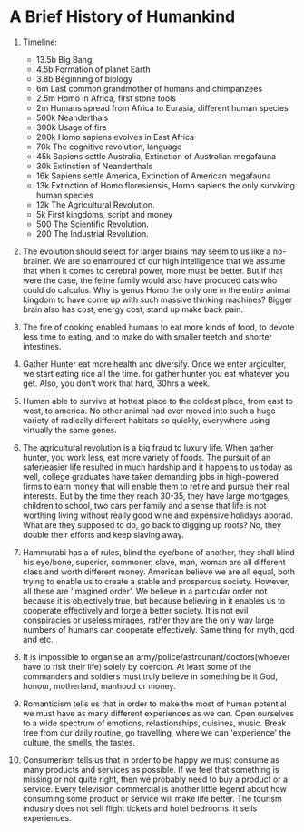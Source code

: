 # A Brief History of Humankind

1. Timeline:
    - 13.5b Big Bang
    - 4.5b Formation of planet Earth
    - 3.8b Beginning of biology
    - 6m Last common grandmother of humans and chimpanzees
    - 2.5m Homo in Africa, first stone tools
    - 2m Humans spread from Africa to Eurasia, different human species
    - 500k Neanderthals
    - 300k Usage of fire
    - 200k Homo sapiens evolves in East Africa
    - 70k The cognitive revolution, language
    - 45k Sapiens settle Australia, Extinction of Australian megafauna
    - 30k Extinction of Neanderthals
    - 16k Sapiens settle America, Extinction of American megafauna
    - 13k Extinction of Homo floresiensis, Homo sapiens the only surviving human species
    - 12k The Agricultural Revolution.
    - 5k First kingdoms, script and money
    - 500 The Scientific Revolution.
    - 200 The Industrial Revolution.
    
2. The evolution should select for larger brains may seem to us like a no-brainer. We are so enamoured of our high intelligence that we assume that when it comes to cerebral power, more must be better. But if that were the case, the feline family would also have produced cats who could do calculus. Why is genus Homo the only one in the entire animal kingdom to have come up with such massive thinking machines? Bigger brain also has cost, energy cost, stand up make back pain.
3. The fire of cooking enabled humans to eat more kinds of food, to devote less time to eating, and to make do with smaller teetch and shorter intestines.
4. Gather Hunter eat more health and diversify. Once we enter argiculter, we start eating rice all the time. for gather hunter you eat whatever you get. Also, you don't work that hard, 30hrs a week. 
5. Human able to survive at hottest place to the coldest place, from east to west, to america. No other animal had ever moved into such a huge variety of radically different habitats so quickly, everywhere using virtually the same genes. 
6. The agricultural revolution is a big fraud to luxury life. When gather hunter, you work less, eat more variety of foods. The pursuit of an safer/easier life resulted in much hardship and it happens to us today as well, college graduates have taken demanding jobs in high-powered firms to earn money that will enable them to retire and pursue their real interests. But by the time they reach 30-35, they have large mortgages, children to school, two cars per family and a sense that life is not worthing living without really good wine and expensive holidays aborad. What are they supposed to do, go back to digging up roots? No, they double their efforts and keep slaving away. 
7. Hammurabi has a of rules, blind the eye/bone of another, they shall blind his eye/bone, superior, commoner, slave, man, woman are all different class and worth different money. American believe we are all equal, both trying to enable us to create a stable and prosperous society. However, all these are 'imagined order'. We believe in a particular order not because it is objectively true, but because believing in it enables us to cooperate effectively and forge a better society. It is not evil conspiracies or useless mirages, rather they are the only way large numbers of humans can cooperate effectively. Same thing for myth, god and etc. 
8. It is impossible to organise an army/police/astrounant/doctors(whoever have to risk their life) solely by coercion. At least some of the commanders and soldiers must truly believe in something be it God, honour, motherland, manhood or money. 
9. Romanticism tells us that in order to make the most of human potential we must have as many different experiences as we can. Open ourselves to a wide spectrum of emotions, relastionships, cuisines, music. Break free from our daily routine, go travelling, where we can 'experience' the culture, the smells, the tastes.
10. Consumerism tells us that in order to be happy we must consume as many products and services as possible. If we feel that something is missing or not quite right, then we probably need to buy a product or a service. Every television commercial is another little legend about how consuming some product or service will make life better. The tourism industry does not sell flight tickets and hotel bedrooms. It sells experiences. 

